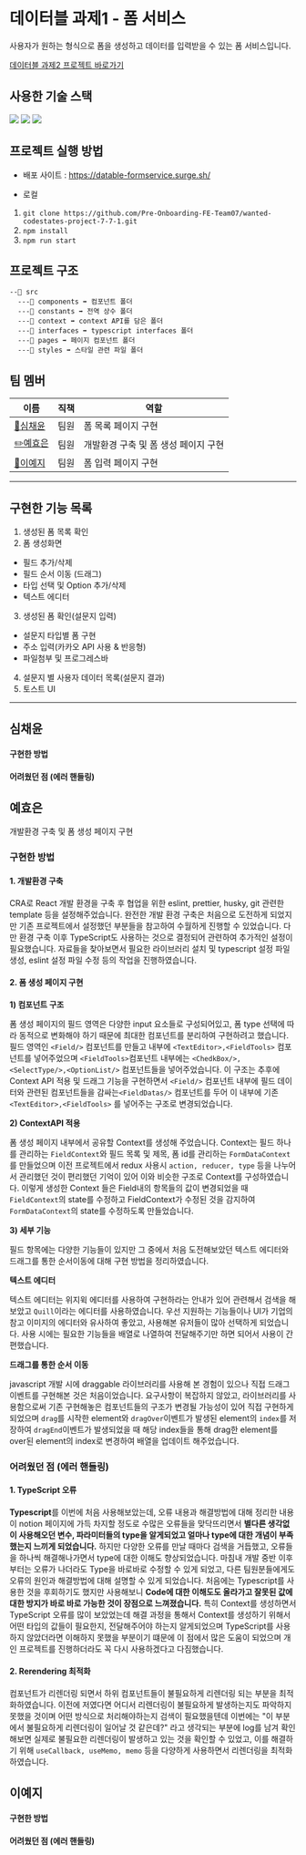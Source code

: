 # 데이터블 과제1 - 폼 서비스

사용자가 원하는 형식으로 폼을 생성하고 데이터를 입력받을 수 있는 폼 서비스입니다.

[데이터블 과제2 프로젝트 바로가기](https://github.com/Pre-Onboarding-FE-Team07/wanted-codestates-project-7-7-2)

## 사용한 기술 스택
<img src="https://img.shields.io/badge/React-61DAFB.svg?&style=for-the-badge&logo=React&logoColor=000"/>  <img src="https://img.shields.io/badge/Typescript-2D79C7.svg?&style=for-the-badge&logo=Typescript&logoColor=fff"/> <img src="https://img.shields.io/badge/Styled Components-E6526F.svg?&style=for-the-badge&logo=Emotion&logoColor=000"/>

## 프로젝트 실행 방법

- 배포 사이트 : https://datable-formservice.surge.sh/

- 로컬 
1. `git clone https://github.com/Pre-Onboarding-FE-Team07/wanted-codestates-project-7-7-1.git`
2. `npm install`
3. `npm run start`

   
## 프로젝트 구조

```
--📁 src
  ---📁 components ➡ 컴포넌트 폴더
  ---📁 constants ➡ 전역 상수 폴더
  ---📁 context ➡ context API를 담은 폴더
  ---📁 interfaces ➡ typescript interfaces 폴더
  ---📁 pages ➡ 페이지 컴포넌트 폴더
  ---📁 styles ➡ 스타일 관련 파일 폴더
```

## 팀 멤버

| 이름                                       | 직책 | 역할                                       |
| ------------------------------------------ | ---- | ----------------------------------- |
| [🚀심채윤](https://github.com/Lela12)      | 팀원 | 폼 목록 페이지 구현|
| [✏️예효은](https://github.com/ye-yo)       | 팀원 | 개발환경 구축 및 폼 생성 페이지 구현           |
| [🔨이예지](https://github.com/Lee-ye-ji)   | 팀원 | 폼 입력 페이지 구현 |


---

## 구현한 기능 목록

1. 생성된 폼 목록 확인
2. 폼 생성화면
  - 필드 추가/삭제
  - 필드 순서 이동 (드래그)
  - 타입 선택 및 Option 추가/삭제
  - 텍스트 에디터
3. 생성된 폼 확인(설문지 입력)
  - 설문지 타입별 폼 구현
  - 주소 입력(카카오 API 사용 & 반응형)
  - 파일첨부 및 프로그레스바
4. 설문지 별 사용자 데이터 목록(설문지 결과)
5. 토스트 UI
---

## 심채윤

#### 구현한 방법

#### 어려웠던 점 (에러 핸들링)

## 예효은

개발환경 구축 및 폼 생성 페이지 구현
### 구현한 방법
#### 1. 개발환경 구축
CRA로 React 개발 환경을 구축 후 협업을 위한 eslint, prettier, husky, git 관련한 template 등을 설정해주었습니다.
완전한 개발 환경 구축은 처음으로 도전하게 되었지만 기존 프로젝트에서 설정했던 부분들을 참고하여 수월하게 진행할 수 있었습니다.
다만 환경 구축 이후 TypeScript도 사용하는 것으로 결정되어 관련하여 추가적인 설정이 필요했습니다.
자료들을 찾아보면서 필요한 라이브러리 설치 및 typescript 설정 파일 생성, eslint 설정 파일 수정 등의 작업을 진행하였습니다.

#### 2. 폼 생성 페이지 구현

**1) 컴포넌트 구조**

폼 생성 페이지의 필드 영역은 다양한 input 요소들로 구성되어있고, 폼 type 선택에 따라 동적으로 변화해야 하기 때문에 최대한 컴포넌트를 분리하여 구현하려고 했습니다. 필드 영역인 `<Field/>` 컴포넌트를 만들고 내부에 `<TextEditor>,<FieldTools>` 컴포넌트를 넣어주었으며 `<FieldTools>`컴포넌트 내부에는 `<ChedkBox/>,<SelectType/>,<OptionList/>` 컴포넌트들을 넣어주었습니다. 이 구조는 추후에 Context API 적용 및 드래그 기능을 구현하면서 `<Field/>` 컴포넌트 내부에 필드 데이터와 관련된 컴포넌트들을 감싸는`<FieldDatas/>` 컴포넌트를 두어 이 내부에 기존 `<TextEditor>,<FieldTools>` 를 넣어주는 구조로 변경되었습니다.

**2) ContextAPI 적용**

폼 생성 페이지 내부에서 공유할 Context를 생성해 주었습니다. Context는 필드 하나를 관리하는 `FieldContext`와 필드 목록 및 제목, 폼 id를 관리하는 `FormDataContext`를 만들었으며 이전 프로젝트에서 redux 사용시 `action, reducer, type` 등을 나누어서 관리했던 것이 편리했던 기억이 있어 이와 비슷한 구조로 Context를 구성하였습니다. 이렇게 생성한 Context 들은 Field내의 항목들의 값이 변경되었을 때 `FieldContext`의 state를 수정하고 FieldContext가 수정된 것을 감지하여 `FormDataContext`의 state를 수정하도록 만들었습니다.

**3) 세부 기능**

필드 항목에는 다양한 기능들이 있지만 그 중에서 처음 도전해보았던 텍스트 에디터와 드래그를 통한 순서이동에 대해 구현 방법을 정리하였습니다.

**텍스트 에디터**

텍스트 에디터는 위지윅 에디터를 사용하여 구현하라는 안내가 있어 관련해서 검색을 해보았고 `Quill`이라는 에디터를 사용하였습니다. 우선 지원하는 기능들이나 UI가 기업의 참고 이미지의 에디터와 유사하여 좋았고, 사용해본 유저들이 많아 선택하게 되었습니다. 사용 시에는 필요한 기능들을 배열로 나열하여 전달해주기만 하면 되어서 사용이 간편했습니다. 

**드래그를 통한 순서 이동**

javascript 개발 시에 draggable 라이브러리를 사용해 본 경험이 있으나 직접 드래그 이벤트를 구현해본 것은 처음이었습니다. 요구사항이 복잡하지 않았고, 라이브러리를 사용함으로써 기존 구현해놓은 컴포넌트들의 구조가 변경될 가능성이 있어 직접 구현하게 되었으며 `drag`를 시작한 element와 `dragOver`이벤트가 발생된 element의 `index`를 저장하여 `dragEnd`이벤트가 발생되었을 때 해당 index들을 통해 drag한 element를 over된 element의 index로 변경하여 배열을 업데이트 해주었습니다.

### 어려웠던 점 (에러 핸들링)
#### 1. TypeScript 오류
**Typescript**를 이번에 처음 사용해보았는데, 오류 내용과 해결방법에 대해 정리한 내용이 notion 페이지에 가득 차지할 정도로 수많은 오류들을 맞닥뜨리면서 **별다른 생각없이 사용해오던 변수, 파라미터들의 type을 알게되었고 얼마나 type에 대한 개념이 부족했는지 느끼게 되었습니다.** 하지만 다양한 오류를 만날 때마다 검색을 거듭했고, 오류들을 하나씩 해결해나가면서 type에 대한 이해도 향상되었습니다. 마침내 개발 중반 이후 부터는 오류가 나더라도 Type을 바로바로 수정할 수 있게 되었고, 다른 팀원분들에게도 오류의 원인과 해결방법에 대해 설명할 수 있게 되었습니다. 처음에는 Typescript를 사용한 것을 후회하기도 했지만 사용해보니 **Code에 대한 이해도도 올라가고 잘못된 값에 대한 방지가 바로 바로 가능한 것이 장점으로 느껴졌습니다.** 특히 Context를 생성하면서 TypeScript 오류를 많이 보았었는데 해결 과정을 통해서 Context를 생성하기 위해서 어떤 타입의 값들이 필요한지, 전달해주어야 하는지 알게되었으며 TypeScript를 사용하지 않았더라면 이해하지 못했을 부분이기 떄문에 이 점에서 많은 도움이 되었으며 개인 프로젝트를 진행하더라도 꼭 다시 사용하겠다고 다짐했습니다.

#### 2. Rerendering 최적화
컴포넌트가 리렌더링 되면서 하위 컴포넌트들이 불필요하게 리렌더링 되는 부분을 최적화하였습니다. 이전에 저였다면 어디서 리렌더링이 불필요하게 발생하는지도 파악하지 못했을 것이며 어떤 방식으로 처리해야하는지 검색이 필요했을텐데 이번에는 "이 부분에서 불필요하게 리렌더링이 일어날 것 같은데?" 라고 생각되는 부분에 log를 남겨 확인해보면 실제로 불필요한 리렌더링이 발생하고 있는 것을 확인할 수 있었고, 이를 해결하기 위해 `useCallback, useMemo, memo` 등을 다양하게 사용하면서 리렌더링을 최적화하였습니다.


## 이예지

#### 구현한 방법

#### 어려웠던 점 (에러 핸들링)
